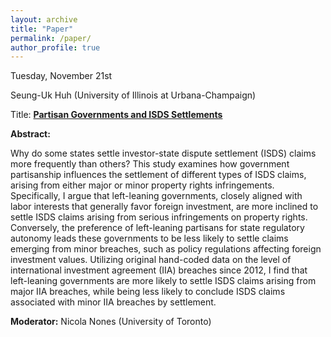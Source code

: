 ```yaml
---
layout: archive
title: "Paper"
permalink: /paper/
author_profile: true
---
```



Tuesday, November 21st

Seung-Uk Huh (University of Illinois at Urbana-Champaign)

Title: <a href="https://gsipe-workshop.github.io/files/partisan_isds_GSIPE.pdf">**Partisan Governments and ISDS Settlements**</a>


**Abstract:**

Why do some states settle investor-state dispute settlement (ISDS) claims more frequently than others? This study examines how government partisanship influences the settlement of different types of ISDS claims, arising from either major or minor property rights infringements. Specifically, I argue that left-leaning governments, closely aligned with labor interests that generally favor foreign investment, are more inclined to settle ISDS claims arising from serious infringements on property rights. Conversely, the preference of left-leaning partisans for state regulatory autonomy leads these governments to be less likely to settle claims emerging from minor breaches, such as policy regulations affecting foreign investment values. Utilizing original hand-coded data on the level of international investment agreement (IIA) breaches since 2012, I find that left-leaning governments are more likely to settle ISDS claims arising from major IIA breaches, while being less likely to conclude ISDS claims associated with minor IIA breaches by settlement.



**Moderator:** Nicola Nones (University of Toronto)
